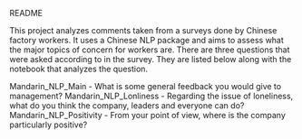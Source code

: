 README

This project analyzes comments taken from a surveys done by Chinese factory workers. It uses a Chinese NLP package and
aims to assess what the major topics of concern for workers are. There are three questions that were asked according to in the survey. 
They are listed below along with the notebook that analyzes the question. 

Mandarin_NLP_Main - What is some general feedback you would give to management? 
Mandarin_NLP_Lonliness -  Regarding the issue of loneliness, what do you think the company, leaders and everyone can do?
Mandarin_NLP_Positivity - From your point of view, where is the company particularly positive?



